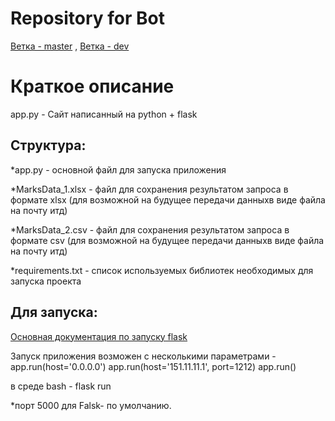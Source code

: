 # Repository for Bot
[Ветка - master](https://gitlab.wiam.ru/tests/tg-scoring-bot/tree/master) , 
[Ветка - dev](https://gitlab.wiam.ru/tests/tg-scoring-bot/tree/bot_dev)


# Краткое описание
app.py - Сайт  написанный на python + flask 


## Структура:

*app.py - основной файл для запуска приложения

*MarksData_1.xlsx - файл для сохранения результатом запроса в формате xlsx (для возможной на будущее передачи данныхв виде файла на почту итд)

*MarksData_2.csv - файл для сохранения результатом запроса в формате csv (для возможной на будущее передачи данныхв виде файла на почту итд)

*requirements.txt - список используемых библиотек необходимых для запуска проекта


## Для запуска:

[Основная документация по запуску flask](https://flask-russian-docs.readthedocs.io/ru/latest/quickstart.html)

Запуск приложения возможен с несколькими параметрами - 
app.run(host='0.0.0.0')
app.run(host='151.11.11.1', port=1212)
app.run()

в среде bash - flask run 

*порт 5000 для Falsk- по умолчанию.




